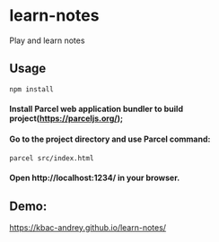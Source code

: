 # learn-notes
Play and learn notes


## Usage

 ```
npm install
```

#### Install  Parcel  web application bundler to build project(https://parceljs.org/);


#### Go to the project directory and use Parcel command:

 ```
parcel src/index.html
```

#### Open http://localhost:1234/ in your browser.

## Demo:
https://kbac-andrey.github.io/learn-notes/
